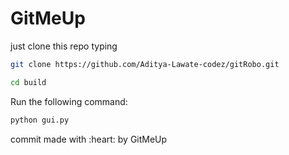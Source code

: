 # GitMeUp

just clone this repo typing

```bash
git clone https://github.com/Aditya-Lawate-codez/gitRobo.git
```

```bash
cd build
```

Run the following command:

```bash
python gui.py
```

<p style="align: center;">commit made with :heart: by GitMeUp</p>
